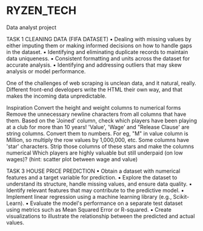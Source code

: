 # RYZEN_TECH
Data analyst project

TASK 1
CLEANING DATA (FIFA DATASET)
▪ Dealing with missing values by either imputing them or making informed decisions on how
to handle gaps in the dataset.
▪ Identifying and eliminating duplicate records to maintain data uniqueness.
▪ Consistent formatting and units across the dataset for accurate analysis.
▪ Identifying and addressing outliers that may skew analysis or model performance.

One of the challenges of web scraping is unclean data, and it natural, really. Different front-end developers write the HTML their own way, and that makes the incoming data unpredictable.

Inspiration
Convert the height and weight columns to numerical forms
Remove the unnecessary newline characters from all columns that have them.
Based on the 'Joined' column, check which players have been playing at a club for more than 10 years!
'Value', 'Wage' and "Release Clause' are string columns. Convert them to numbers. For eg, "M" in value column is Million, so multiply the row values by 1,000,000, etc.
Some columns have 'star' characters. Strip those columns of these stars and make the columns numerical
Which players are highly valuable but still underpaid (on low wages)? (hint: scatter plot between wage and value)



TASK 3
HOUSE PRICE PREDICTION
▪ Obtain a dataset with numerical features and a target variable for prediction.
▪ Explore the dataset to understand its structure, handle missing values, and ensure data
quality.
▪ Identify relevant features that may contribute to the predictive model.
▪ Implement linear regression using a machine learning library (e.g., Scikit- Learn).
▪ Evaluate the model's performance on a separate test dataset using metrics such as Mean
Squared Error or R-squared.
▪ Create visualizations to illustrate the relationship between the predicted and actual values.
